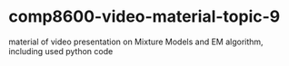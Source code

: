 # comp8600-video-material-topic-9
material of video presentation on Mixture Models and EM algorithm, including used python code
